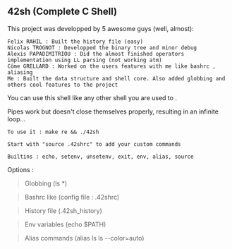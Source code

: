 ## 42sh (Complete C Shell)
  
  This project was developped by 5 awesome guys (well, almost):
  
    Felix RAHIL : Built the history file (easy)
    Nicolas TROGNOT : Developped the binary tree and minor debug
    Alexis PAPADIMITRIOU : Did the almost finished operators implementation using LL parsing (not working atm)
    Côme GRELLARD : Worked on the users features with me like bashrc , aliasing
    Me : Built the data structure and shell core. Also added globbing and others cool features to the project
    
You can use this shell like any other shell you are used to .

Pipes work but doesn't close themselves properly, resulting in an infinite loop...

    To use it : make re && ./42sh
    
    Start with "source .42shrc" to add your custom commands
    
    Builtins : echo, setenv, unsetenv, exit, env, alias, source
    
Options : 

>Globbing (ls *)

>Bashrc like (config file : .42shrc)

>History file (.42sh_history)

>Env variables (echo $PATH)

>Alias commands (alias ls ls --color=auto)

  
